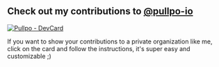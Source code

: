 ## Check out my contributions to [@pullpo-io](https://github.com/pullpo-io)

[![Pullpo - DevCard](https://devcard.pullpo.io/api?user_id=cfht4qs3iojc73anm5mg&custom_title=Francesc%20Holly%20%40%20Pullpo&custom_subtitle=Cofounder%20%26%20CTO&show_icons=true&disable_animations=false&title_color=e9b207&text_color=80c8ff&icon_color=ec4794&ring_color=80c8ff&bg_color=0,141439,850000&image_url=https%3A%2F%2Fraw.githubusercontent.com%2FCescHolly%2FCescHolly%2Fmain%2Flogo.png)](https://pullpo.io/products/devcard)


If you want to show your contributions to a private organization like me, click on the card and follow the instructions, it's super easy and customizable ;)

<!--
**CescHolly/CescHolly** is a ✨ _special_ ✨ repository because its `README.md` (this file) appears on your GitHub profile.

Here are some ideas to get you started:

- 🔭 I’m currently working on ...
- 🌱 I’m currently learning ...
- 👯 I’m looking to collaborate on ...
- 🤔 I’m looking for help with ...
- 💬 Ask me about ...
- 📫 How to reach me: ...
- 😄 Pronouns: ...
- ⚡ Fun fact: ...
-->

